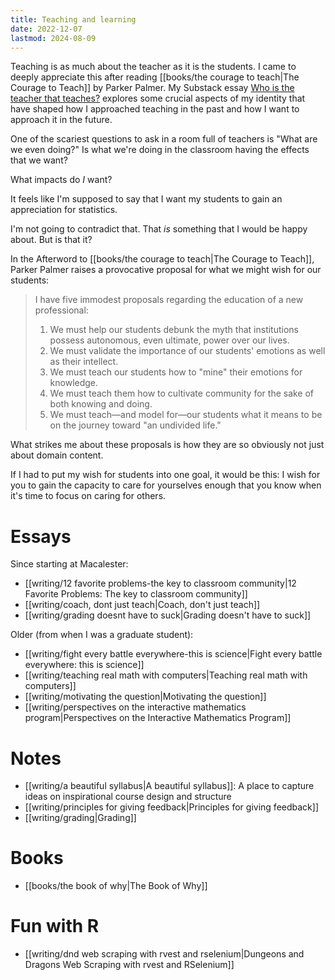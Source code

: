 ```yaml
---
title: Teaching and learning
date: 2022-12-07
lastmod: 2024-08-09
---
```


Teaching is as much about the teacher as it is the students. I came to deeply appreciate this after reading [[books/the courage to teach|The Courage to Teach]] by Parker Palmer. My Substack essay [Who is the teacher that teaches?](https://lesliemyint.substack.com/p/who-is-the-teacher-that-teaches) explores some crucial aspects of my identity that have shaped how I approached teaching in the past and how I want to approach it in the future.

One of the scariest questions to ask in a room full of teachers is "What are we even doing?" Is what we're doing in the classroom having the effects that we want?

What impacts do *I* want?

It feels like I'm supposed to say that I want my students to gain an appreciation for statistics.

I'm not going to contradict that. That *is* something that I would be happy about. But is that it?

In the Afterword to [[books/the courage to teach|The Courage to Teach]], Parker Palmer raises a provocative proposal for what we might wish for our students:

> I have five immodest proposals regarding the education of a new professional:
> 1. We must help our students debunk the myth that institutions possess autonomous, even ultimate, power over our lives.
> 2. We must validate the importance of our students' emotions as well as their intellect.
> 3. We must teach our students how to "mine" their emotions for knowledge.
> 4. We must teach them how to cultivate community for the sake of both knowing and doing.
> 5. We must teach—and model for—our students what it means to be on the journey toward "an undivided life."

What strikes me about these proposals is how they are so obviously not just about domain content. 

If I had to put my wish for students into one goal, it would be this: I wish for you to gain the capacity to care for yourselves enough that you know when it's time to focus on caring for others.

# Essays

Since starting at Macalester:

- [[writing/12 favorite problems-the key to classroom community|12 Favorite Problems: The key to classroom community]]
- [[writing/coach, dont just teach|Coach, don't just teach]]
- [[writing/grading doesnt have to suck|Grading doesn't have to suck]]

Older (from when I was a graduate student):

- [[writing/fight every battle everywhere-this is science|Fight every battle everywhere: this is science]]
- [[writing/teaching real math with computers|Teaching real math with computers]]
- [[writing/motivating the question|Motivating the question]]
- [[writing/perspectives on the interactive mathematics program|Perspectives on the Interactive Mathematics Program]]

# Notes

- [[writing/a beautiful syllabus|A beautiful syllabus]]: A place to capture ideas on inspirational course design and structure
- [[writing/principles for giving feedback|Principles for giving feedback]]
- [[writing/grading|Grading]]

# Books

- [[books/the book of why|The Book of Why]]

# Fun with R

- [[writing/dnd web scraping with rvest and rselenium|Dungeons and Dragons Web Scraping with rvest and RSelenium]]
